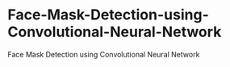 # Face-Mask-Detection-using-Convolutional-Neural-Network
Face Mask Detection using Convolutional Neural Network

